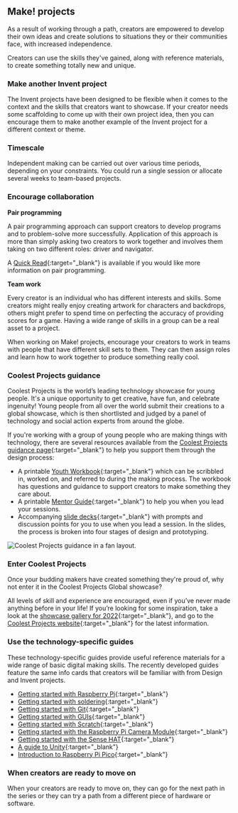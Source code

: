 ## Make! projects 

As a result of working through a path, creators are empowered to develop their own ideas and create solutions to situations they or their communities face, with increased independence. 

Creators can use the skills they've gained, along with reference materials, to create something totally new and unique.

### Make another Invent project

The Invent projects have been designed to be flexible when it comes to the context and the skills that creators want to showcase. If your creator needs some scaffolding to come up with their own project idea, then you can encourage them to make another example of the Invent project for a different context or theme. 

### Timescale

Independent making can be carried out over various time periods, depending on your constraints. You could run a single session or allocate several weeks to team-based projects.  

### Encourage collaboration

**Pair programming**

A pair programming approach can support creators to develop programs and to problem-solve more successfully. Application of this approach is more than simply asking two creators to work together and involves them taking on two different roles: driver and navigator.

A [Quick Read](https://blog.teachcomputing.org/quick-read-pair-programming-supports-learners/){:target="_blank"} is available if you would like more information on pair programming. 

**Team work**

Every creator is an individual who has different interests and skills. Some creators might really enjoy creating artwork for characters and backdrops, others might prefer to spend time on perfecting the accuracy of providing scores for a game. Having a wide range of skills in a group can be a real asset to a project. 

When working on Make! projects, encourage your creators to work in teams with people that have different skill sets to them. They can then assign roles and learn how to work together to produce something really cool. 

### Coolest Projects guidance

Coolest Projects is the world’s leading technology showcase for young people. It's a unique opportunity to get creative, have fun, and celebrate ingenuity! Young people from all over the world submit their creations to a global showcase, which is then shortlisted and judged by a panel of technology and social action experts from around the globe. 

If you're working with a group of young people who are making things with technology, there are several resources available from the [Coolest Projects guidance page](https://online.coolestprojects.org/guidance){:target="_blank"} to help you support them through the design process:
+ A printable [Youth Workbook](http://rpf.io/cpworkbook){:target="_blank"} which can be scribbled in, worked on, and referred to during the making process. The workbook has questions and guidance to support creators to make something they care about.
+ A printable [Mentor Guide](http://rpf.io/cpmentorplan){:target="_blank"} to help you when you lead your sessions.
+ Accompanying [slide decks](https://online.coolestprojects.org/guidance#:~:text=DOWNLOAD%20THE%20WORKBOOK-,SESSION%20PLANS,-These%20slides%20are){:target="_blank"} with prompts and discussion points for you to use when you lead a session. In the slides, the process is broken into four stages of design and prototyping.

![Coolest Projects guidance in a fan layout.](images/make-fan.png)


### Enter Coolest Projects

Once your budding makers have created something they're proud of, why not enter it in the Coolest Projects Global showcase? 

All levels of skill and experience are encouraged, even if you’ve never made anything before in your life! If you’re looking for some inspiration, take a look at the [showcase gallery for 2022](http://rpf.io/showcase22){:target="_blank"}, and go to the [Coolest Projects website](https://coolestprojects.org){:target="_blank"} for the latest information.


### Use the technology-specific guides

These technology-specific guides provide useful reference materials for a wide range of basic digital making skills. The recently developed guides feature the same info cards that creators will be familiar with from Design and Invent projects. 

+ [Getting started with Raspberry Pi](https://projects.raspberrypi.org/en/projects/raspberry-pi-getting-started){:target="_blank"}
+ [Getting started with soldering](https://projects.raspberrypi.org/en/projects/getting-started-with-soldering){:target="_blank"}
+ [Getting started with Git](https://projects.raspberrypi.org/en/projects/getting-started-with-git){:target="_blank"}
+ [Getting started with GUIs](https://projects.raspberrypi.org/en/projects/getting-started-with-guis/){:target="_blank"}
+ [Getting started with Scratch](https://projects.raspberrypi.org/en/projects/getting-started-scratch){:target="_blank"}
+ [Getting started with the Raspberry Pi Camera Module](https://projects.raspberrypi.org/en/projects/getting-started-with-picamera){:target="_blank"}
+ [Getting started with the Sense HAT](https://projects.raspberrypi.org/en/projects/getting-started-with-the-sense-hat/){:target="_blank"}
+ [A guide to Unity](https://projects.raspberrypi.org/en/projects/unity-guide){:target="_blank"}
+ [Introduction to Raspberry Pi Pico](https://projects.raspberrypi.org/en/projects/introduction-to-the-pico/){:target="_blank"}


### When creators are ready to move on

When your creators are ready to move on, they can go for the next path in the series or they can try a path from a different piece of hardware or software. 
